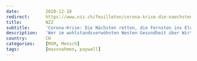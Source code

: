 ```yaml
---
date:          2020-12-18
redirect:      https://www.nzz.ch/feuilleton/corona-krise-die-naechsten-retten-die-fernsten-ins-elend-stuerzen-ld.1592589
title:         NZZ
subtitle:      'Corona-Krise: Die Nächsten retten, die Fernsten ins Elend stürzen'
description:   'Wer im wohlstandsverwöhnten Westen Gesundheit über Wirtschaft stellt, blendet eines aus: Die Massnahmen, die wir treffen, können in Entwicklungsländern zu immensen Kollateralschäden führen.'
country:       CH
categories:    [MSM, Mensch]
tags:          [massnahmen, paywall]
---
```

